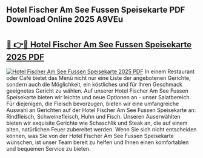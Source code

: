 ## Hotel Fischer Am See Fussen Speisekarte PDF Download Online 2025 A9VEu

# <h2><a href="http://gccy69m.nevu.top/?p=Hotel+Fischer+Am+See+Fussen+Speisekarte">🔗 👉🔴 Hotel Fischer Am See Fussen Speisekarte 2025 PDF</a></h2>

[![Hotel Fischer Am See Fussen Speisekarte 2025 PDF](https://i.imgur.com/dBaPXMq.png)](http://gccy69m.nevu.top/?p=Hotel+Fischer+Am+See+Fussen+Speisekarte)
In einem Restaurant oder Café bietet das Menü nicht nur eine Liste der angebotenen Gerichte, sondern auch die Möglichkeit, ein köstliches und für Ihren Geschmack geeignetes Gericht zu wählen. Auf unserer Hotel Fischer Am See Fussen Speisekarte bieten wir leichte und neue Optionen an - unser Salatbereich. Für diejenigen, die Fleisch bevorzugen, bieten wir eine umfangreiche Auswahl an Gerichten auf der Hotel Fischer Am See Fussen Speisekarte an: Rindfleisch, Schweinefleisch, Huhn und Fisch. Unseren Auserwählten bieten wir exquisite Gerichte wie Schaschlik und Steak an, die auf einem alten, natürlichen Feuer zubereitet werden. Wenn Sie sich nicht entscheiden können, was Sie von der Hotel Fischer Am See Fussen Speisekarte wünschen, ist unser Team bereit zu helfen und Ihnen einen komfortablen und bequemen Service zu bieten.
